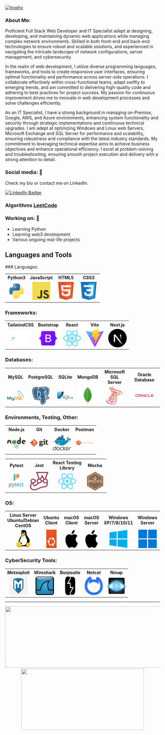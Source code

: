 [![trophy](https://github-profile-trophy.vercel.app/?username=akalofas&title=Commits,Repositories,MultipleLang,PullRequest&theme=onedark)](https://github.com/ryo-ma/github-profile-trophy)

### About Me:

Proficient Full Stack Web Developer and IT Specialist adept at designing, developing, and maintaining dynamic web applications while managing complex network environments. Skilled in both front-end and back-end technologies to ensure robust and scalable solutions, and experienced in navigating the intricate landscape of network configurations, server management, and cybersecurity.

In the realm of web development, I utilize diverse programming languages, frameworks, and tools to create responsive user interfaces, ensuring optimal functionality and performance across server-side operations. I collaborate effectively within cross-functional teams, adapt swiftly to emerging trends, and am committed to delivering high-quality code and adhering to best practices for project success. My passion for continuous improvement drives me to innovate in web development processes and solve challenges efficiently.

As an IT Specialist, I have a strong background in managing on-Premise, Google, AWS, and Azure environments, enhancing system functionality and security through strategic implementations and continuous technical upgrades. I am adept at optimizing Windows and Linux web Servers, Microsoft Exchange and SQL Server for performance and scalability, ensuring robustness and compliance with the latest industry standards. My commitment to leveraging technical expertise aims to achieve business objectives and enhance operational efficiency. I excel at problem-solving and troubleshooting, ensuring smooth project execution and delivery with a strong attention to detail.

### Social media: 📡

Check my bio or contact me on LinkedIn.

[![LinkedIn Badge](https://img.shields.io/badge/LinkedIn-blue?style=for-the-badge&logo=linkedin&logoColor=white)](https://www.linkedin.com/in/angelos-kalofas)

### Algorithms [LeetCode](https://leetcode.com/kaloeake/)

### Working on: 🚀

- Learning Python
- Learning web3 development
- Various ongoing real-life projects

## Languages and Tools
<div>
### Languages:

<table>
  <tr align="center">
    <th>Python3</th>
    <th>JavaScript</th>
    <th>HTML5</th>
    <th>CSS3</th>
  </tr>
  <tr align="center">
    <td><img src="https://github.com/devicons/devicon/blob/master/icons/python/python-original.svg" alt="Python" width="60" height="60" /></td>
    <td><img src="https://github.com/devicons/devicon/blob/master/icons/javascript/javascript-original.svg" alt="JavaScript" width="60" height="60" /></td>
    <td><img src="https://github.com/devicons/devicon/blob/master/icons/html5/html5-original.svg" alt="HTML5" width="60" height="60" /></td>
    <td><img src="https://github.com/devicons/devicon/blob/master/icons/css3/css3-original.svg" alt="CSS3" width="60" height="60" /></td>
  </tr>
</table>

### Frameworks:

<table>
  <tr align="center">
    <th>TailwindCSS</th>
    <th>Bootstrap</th>
    <th>React</th>
    <th>Vite</th>
    <th>Next.js</th>
  </tr>
  <tr align="center">
    <td><img src="https://github.com/devicons/devicon/blob/master/icons/tailwindcss/tailwindcss-original-wordmark.svg" alt="TailwindCSS" width="60" height="60" /></td>
    <td><img src="https://github.com/devicons/devicon/blob/master/icons/bootstrap/bootstrap-original.svg" alt="Bootstrap" width="60" height="60" /></td>
    <td><img src="https://github.com/devicons/devicon/blob/master/icons/react/react-original.svg" alt="React" width="60" height="60" /></td>
    <td><img src="https://github.com/devicons/devicon/blob/master/icons/vitejs/vitejs-original.svg" alt="Vite" width="60" height="60" /></td>
    <td><img src="https://github.com/devicons/devicon/blob/master/icons/nextjs/nextjs-original.svg" alt="Next.js" width="60" height="60" /></td>
  </tr>
</table>

### Databases:

<table>
  <tr align="center">
    <th>MySQL</th>
    <th>PostgreSQL</th>
    <th>SQLite</th>
    <th>MongoDB</th>
    <th>Microsoft SQL<br />Server</th>
    <th>Oracle Database</th>
  </tr>
  <tr align="center">
    <td><img src="https://github.com/devicons/devicon/blob/master/icons/mysql/mysql-original-wordmark.svg" alt="MySQL" width="60" height="60" /></td>
    <td><img src="https://github.com/devicons/devicon/blob/master/icons/postgresql/postgresql-original.svg" alt="PostgreSQL" width="60" height="60" /></td>
    <td><img src="https://github.com/devicons/devicon/blob/master/icons/sqlite/sqlite-original-wordmark.svg" alt="SQLite" width="60" height="60" /></td>
    <td><img src="https://github.com/devicons/devicon/blob/master/icons/mongodb/mongodb-original.svg" alt="MongoDB" width="60" height="60" /></td>
    <td><img src="https://github.com/devicons/devicon/blob/master/icons/microsoftsqlserver/microsoftsqlserver-plain.svg" alt="Microsoft SQL Server" width="60" height="60" /></td>
    <td><img src="https://github.com/devicons/devicon/blob/master/icons/oracle/oracle-original.svg" alt="Oracle Database" width="60" height="60" /></td>
  </tr>
</table>

### Environments, Testing, Other:

<table>
  <tr align="center">
    <th>Node.js</th>
    <th>Git</th>
    <th>Docker</th>
    <th>Postman</th>
  </tr>
  <tr align="center">
    <td><img src="https://github.com/devicons/devicon/blob/master/icons/nodejs/nodejs-original-wordmark.svg" alt="Node.js" width="60" height="60" /></td>
    <td><img src="https://github.com/devicons/devicon/blob/master/icons/git/git-original-wordmark.svg" alt="Git" width="60" height="60" /></td>
    <td><img src="https://github.com/devicons/devicon/blob/master/icons/docker/docker-original-wordmark.svg" alt="Docker" width="60" height="60" /></td>
    <td><img src="https://github.com/devicons/devicon/blob/master/icons/postman/postman-original-wordmark.svg" alt="Postman" width="60" height="60" /></td>
  </tr>
</table>

<table>
  <tr align="center">
    <th>Pytest</th>
    <th>Jest</th>
    <th>React Testing<br />Library</th>
    <th>Mocha</th>
  </tr>
  <tr align="center">
    <td><img src="https://github.com/devicons/devicon/blob/master/icons/pytest/pytest-original-wordmark.svg" alt="Pytest" width="60" height="60" /></td>
    <td><img src="https://github.com/devicons/devicon/blob/master/icons/jest/jest-plain.svg" alt="Jest" width="60" height="60" /></td>
    <td><img src="https://github.com/devicons/devicon/blob/master/icons/react/react-original.svg" alt="React Testing Library" width="60" height="60" /></td>
    <td><img src="https://github.com/devicons/devicon/blob/master/icons/mocha/mocha-original.svg" alt="Mocha" width="60" height="60" /></td>
  </tr>
</table>

### OS:

<table>
  <tr align="center">
    <th>Linux Server<br />Ubuntu/Debian<br />CentOS</th>
    <th>Ubuntu Client</th>
    <th>macOS Client</th>
    <th>macOS Server</th>
    <th>Windows<br />XP/7/8/10/11</th>
    <th>Windows Server</th>
  </tr>
  <tr align="center">
    <td><img src="https://github.com/devicons/devicon/blob/master/icons/linux/linux-original.svg" alt="Linux" width="60" height="60" /></td>
    <td><img src="https://github.com/devicons/devicon/blob/master/icons/ubuntu/ubuntu-original.svg" alt="Ubuntu Client" width="60" height="60" /></td>
    <td><img src="https://github.com/devicons/devicon/blob/master/icons/apple/apple-original.svg" alt="macOS Client" width="60" height="60" /></td>
    <td><img src="https://github.com/devicons/devicon/blob/master/icons/apple/apple-original.svg" alt="macOS Server" width="60" height="60" /></td>
    <td><img src="https://github.com/devicons/devicon/blob/master/icons/windows8/windows8-original.svg" alt="Windows Client" width="60" height="60" /></td>
    <td><img src="https://github.com/devicons/devicon/blob/master/icons/windows11/windows11-original.svg" alt="Windows Server" width="60" height="60" /></td>
  </tr>
</table>

### CyberSecurity Tools:

<table>
  <tr align="center">
    <th>Metasploit</th>
    <th>Wireshark</th>
    <th>Burpsuite</th>
    <th>Netcat</th>
    <th>Nmap</th>
  </tr>
  <tr align="center">
    <td><img src="assets/meta.png" alt="Metasploit" width="60" height="60" /></td>
    <td><img src="assets/Wireshark_icon.png" alt="Wireshark" width="60" height="60" /></td>
    <td><img src="assets/burp.svg" alt="Burpsuite" width="60" height="60" /></td>
    <td><img src="assets/netcat_logo_shadow.svg" alt="Netcat" width="60" height="60" /></td>
    <td><img src="assets/nmap-logo.svg" alt="Nmap" width="60" height="60" /></td>
  </tr>
</table>

</div>

---

<p align="center">
  <img width="600" height="200" src="https://github-readme-stats.vercel.app/api?username=akalofas&show_icons=true&theme=vision-friendly-dark">
  <img width="400" height="200" src="https://github-readme-stats.vercel.app/api/top-langs/?username=akalofas&size_weight=0.0005&count_weight=0.3&layout=compact&theme=vision-friendly-dark">
</p>
